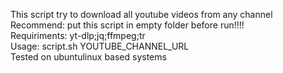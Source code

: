 This script try to download all youtube videos from any channel<br>
Recommend: put this script in empty folder before run!!!!<br>
Requiriments: yt-dlp;jq;ffmpeg;tr<br>
Usage: script.sh YOUTUBE_CHANNEL_URL<br>
Tested on ubuntulinux based systems<br>
